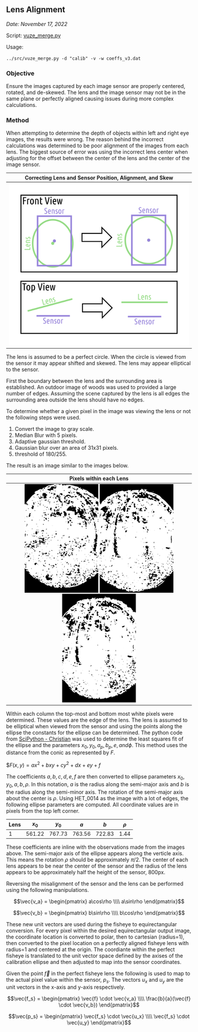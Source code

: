 ## Lens Alignment

*Date: November 17, 2022*

Script: [vuze_merge.py](../src/vuze_merge.py)

Usage:
```
../src/vuze_merge.py -d "calib" -v -w coeffs_v3.dat
```

### Objective

Ensure the images captured by each image sensor are properly centered, rotated, and de-skewed. The lens and the image sensor may not be in the same plane or perfectly aligned causing issues during more complex calculations.

### Method

When attempting to determine the depth of objects within left and right eye images, the results were wrong. The reason behind the incorrect calculations was determined to be poor alignment of the images from each lens. The biggest source of error was using the incorrect lens center when adjusting for the offset between the center of the lens and the center of the image sensor.

| Correcting Lens and Sensor Position, Alignment, and Skew |
| :----: |
| <img src="lens_alignment_calibration.png" alt="Lens and sensor mis-aligned and then aligned." width="500px" /> |

The lens is assumed to be a perfect circle. When the circle is viewed from the sensor it may appear shifted and skewed. The lens may appear elliptical to the sensor.

First the boundary between the lens and the surrounding area is established. An outdoor image of woods was used to provided a large number of edges. Assuming the scene captured by the lens is all edges the surrounding area outside the lens should have no edges.

To determine whether a given pixel in the image was viewing the lens or not the following steps were used.

1. Convert the image to gray scale.
1. Median Blur with 5 pixels.
1. Adaptive gaussian threshold.
1. Gaussian blur over an area of 31x31 pixels.
1. threshold of 180/255.

The result is an image similar to the images below.

| Pixels within each Lens |
| :----: |
| <img src="lens_alignment_in_lens_3.png" alt="Lens is shifted up." width="200px" /> <img src="lens_alignment_in_lens_4.png" alt="Lens is shifted down." width="200px" /> <img src="lens_alignment_in_lens_5.png" alt="Lens is shifted right." width="200px" /> |

Within each column the top-most and bottom most white pixels were determined. These values are the edge of the lens. The lens is assumed to be elliptical when viewed from the sensor and using the points along the ellipse the constants for the ellipse can be determined. The python code from [SciPython - Christian](https://scipython.com/blog/direct-linear-least-squares-fitting-of-an-ellipse/) was used to determine the least squares fit of the ellipse and the parameters $x_0, y_0, a_p, b_p, e, and \phi$. This method uses the distance from the conic as represented by $F$.

$$F(x,y) = ax^2 + bxy + cy^2 + dx + ey + f$

The coefficients $a, b, c, d, e, f$ are then converted to ellipse parameters $x_0, y_0, a, b, \rho$. In this notation, $a$ is the radius along the semi-major axis and $b$ is the radius along the semi-minor axis. The rotation of the semi-major axis about the center is $\rho$. Using HET_0014 as the image with a lot of edges, the following ellipse parameters are computed. All coordinate values are in pixels from the top left corner.

| Lens | $x_0$ | $y_0$ | $a$ | $b$ | $\rho$ |
| ----- | ----- | ----- | ----- | ----- | ----- |
| 1 | 561.22 | 767.73 | 763.56 | 722.83 |  1.44 |

These coefficients are inline with the observations made from the images above. The semi-major axis of the ellipse appears along the verticle axis. This means the rotation $\rho$ should be approximately $\pi/2$. The center of each lens appears to be near the center of the sensor and the radius of the lens appears to be approximately half the height of the sensor, 800px.

Reversing the misalignment of the sensor and the lens can be performed using the following manipulations.

$$\vec{v_a} = \begin{pmatrix} a\cos\rho \\\\ a\sin\rho \end{pmatrix}$$

$$\vec{v_b} = \begin{pmatrix} b\sin\rho \\\\ b\cos\rho \end{pmatrix}$$

These new unit vectors are used during the fisheye to equirectangular conversion. For every pixel within the desired equirectangular output image, the coordinate location is converted to polar, then to cartesian (radius=1), then converted to the pixel location on a perfectly aligned fisheye lens with radius=1 and centered at the origin. The coordiante within the perfect fisheye is translated to the unit vector space defined by the axises of the calibration ellipse and then adjusted to map into the sensor coordinates.

Given the point $\vec{f}$ in the perfect fisheye lens the following is used to map to the actual pixel value within the sensor, $p_s$. The vectors $u_x$ and $u_y$ are the unit vectors in the x-axis and y-axis respectively.

$$\vec{f_s} = \begin{pmatrix} \vec{f} \cdot \vec{v_a} \\\\ \frac{b}{a}(\vec{f} \cdot \vec{v_b}) \end{pmatrix}$$

$$\vec{p_s} = \begin{pmatrix} \vec{f_s} \cdot \vec{u_x} \\\\ \vec{f_s} \cdot \vec{u_y} \end{pmatrix}$$
